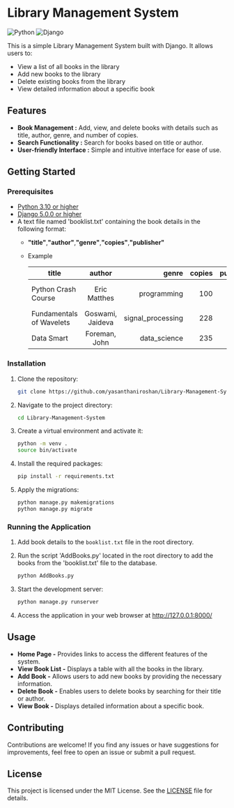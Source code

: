 # Library Management System
![Python](https://img.shields.io/badge/Python-3.10-green)
![Django](https://img.shields.io/badge/Django-5.0.0-blue)

This is a simple Library Management System built with Django. It allows users to:

- View a list of all books in the library
- Add new books to the library
- Delete existing books from the library
- View detailed information about a specific book

## Features

- **Book Management :** Add, view, and delete books with details such as title, author, genre, and number of copies.
- **Search Functionality :** Search for books based on title or author.
- **User-friendly Interface :** Simple and intuitive interface for ease of use.

## Getting Started

### Prerequisites

- [Python 3.10 or higher ](https://www.python.org/) 
- [Django 5.0.0 or higher](https://www.djangoproject.com/)
- A text file named 'booklist.txt' containing the book details in the following format: 
   -  **"title"**,**"author"**,**"genre"**,**"copies"**,**"publisher"** 

    - Example

        | title        | author           | genre  | copies | publisher |
        | ------------- |:-------------:| -----:| -----:| -----:|
        | Python Crash Course      | Eric Matthes | programming | 100 | No Starch Press |
        | Fundamentals of Wavelets      | Goswami, Jaideva | signal_processing | 228 | Wiley |
        | Data Smart      | Foreman, John | data_science | 235 | Wiley |



### Installation

1. Clone the repository:

    ```bash
    git clone https://github.com/yasanthaniroshan/Library-Management-System.git
    ```

2. Navigate to the project directory:

    ```bash
    cd Library-Management-System
    ```

3. Create a virtual environment and activate it:

    ```bash
    python -m venv .
    source bin/activate
    ```

4. Install the required packages:

    ```bash
    pip install -r requirements.txt
    ```

5. Apply the migrations:

    ```bash
    python manage.py makemigrations
    python manage.py migrate
    ```


### Running the Application

1. Add book details to the `booklist.txt` file in the root directory.
2. Run the script 'AddBooks.py' located in the root directory to add the books from the 'booklist.txt' file to the database.
    ```bash
    python AddBooks.py
    ```
3. Start the development server:

    ```bash
    python manage.py runserver
    ```

4. Access the application in your web browser at http://127.0.0.1:8000/

## Usage

- **Home Page -** 
Provides links to access the different features of the system.
- **View Book List -** Displays a table with all the books in the library.
- **Add Book -** Allows users to add new books by providing the necessary information.
- **Delete Book -** Enables users to delete books by searching for their title or author.
- **View Book -** Displays detailed information about a specific book.

## Contributing

Contributions are welcome! If you find any issues or have suggestions for improvements, feel free to open an issue or submit a pull request.

## License

This project is licensed under the MIT License. See the [LICENSE](LICENSE) file for details.
